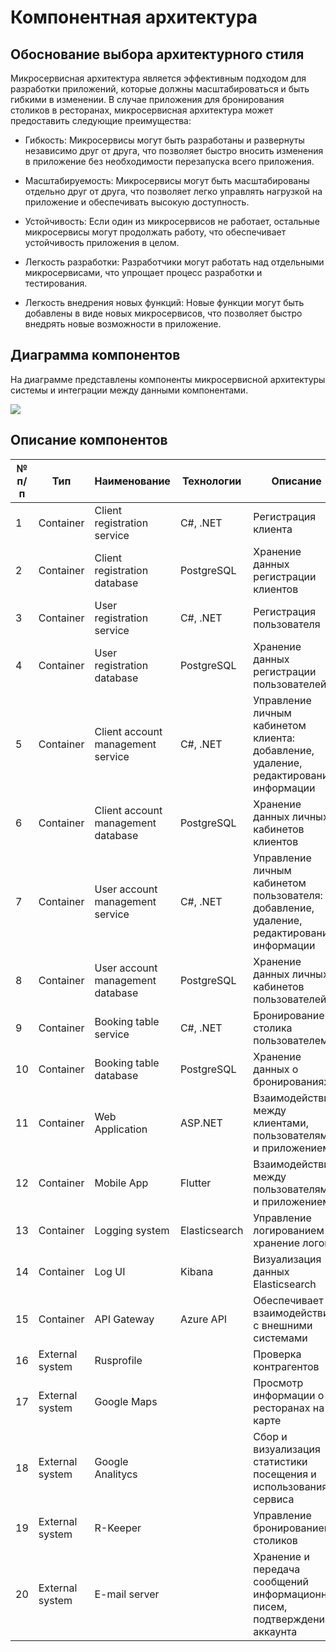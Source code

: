 # Компонентная архитектура

## Обоснование выбора архитектурного стиля

Микросервисная архитектура является эффективным подходом для разработки приложений, которые должны масштабироваться и быть гибкими в изменении. В случае приложения для бронирования столиков в ресторанах, микросервисная архитектура может предоставить следующие преимущества:

- Гибкость: Микросервисы могут быть разработаны и развернуты независимо друг от друга, что позволяет быстро вносить изменения в приложение без необходимости перезапуска всего приложения.

- Масштабируемость: Микросервисы могут быть масштабированы отдельно друг от друга, что позволяет легко управлять нагрузкой на приложение и обеспечивать высокую доступность.

- Устойчивость: Если один из микросервисов не работает, остальные микросервисы могут продолжать работу, что обеспечивает устойчивость приложения в целом.

- Легкость разработки: Разработчики могут работать над отдельными микросервисами, что упрощает процесс разработки и тестирования.

- Легкость внедрения новых функций: Новые функции могут быть добавлены в виде новых микросервисов, что позволяет быстро внедрять новые возможности в приложение.

## Диаграмма компонентов

На диаграмме представлены компоненты микросервисной архитектуры системы и интеграции между данными компонентами.

![](diagrams/architecture.svg)

## Описание компонентов

| № п/п | Тип             | Наименование                       | Технологии    | Описание                                                                                  |
| ----- | --------------- | ---------------------------------- | ------------- | ----------------------------------------------------------------------------------------- |
| 1     | Container       | Client registration service        | C#, .NET      | Регистрация клиента                                                                       |
| 2     | Container       | Client registration database       | PostgreSQL    | Хранение данных регистрации клиентов                                                      |
| 3     | Container       | User registration service          | C#, .NET      | Регистрация пользователя                                                                  |
| 4     | Container       | User registration database         | PostgreSQL    | Хранение данных регистрации пользователей                                                 |
| 5     | Container       | Client account management service  | C#, .NET      | Управление личным кабинетом клиента: добавление, удаление, редактирование информации      |
| 6     | Container       | Client account management database | PostgreSQL    | Хранение данных личных кабинетов клиентов                                                 |
| 7     | Container       | User account management service    | C#, .NET      | Управление личным кабинетом пользователя: добавление, удаление, редактирование информации |
| 8     | Container       | User account management database   | PostgreSQL    | Хранение данных личных кабинетов пользователей                                            |
| 9     | Container       | Booking table service              | C#, .NET      | Бронирование столика пользователем                                                        |
| 10    | Container       | Booking table database             | PostgreSQL    | Хранение данных о бронированиях                                                           |
| 11    | Container       | Web Application                    | ASP.NET       | Взаимодействие между клиентами, пользователями и приложением                              |
| 12    | Container       | Mobile App                         | Flutter       | Взаимодействие между пользователями и приложением                                         |
| 13    | Container       | Logging system                     | Elasticsearch | Управление логированием и хранение логов                                                  |
| 14    | Container       | Log UI                             | Kibana        | Визуализация данных Elasticsearch                                                         |
| 15    | Container       | API Gateway                        | Azure API     | Обеспечивает взаимодействие с внешними системами                                          |
| 16    | External system | Rusprofile                         |               | Проверка контрагентов                                                                     |
| 17    | External system | Google Maps                        |               | Просмотр информации о ресторанах на карте                                                 |
| 18    | External system | Google Analitycs                   |               | Сбор и визуализация статистики посещения и использования сервиса                          |
| 19    | External system | R-Keeper                           |               | Управление бронированием столиков                                                         |
| 20    | External system | E-mail server                      |               | Хранение и передача сообщений информационных писем, подтверждение аккаунта                |
